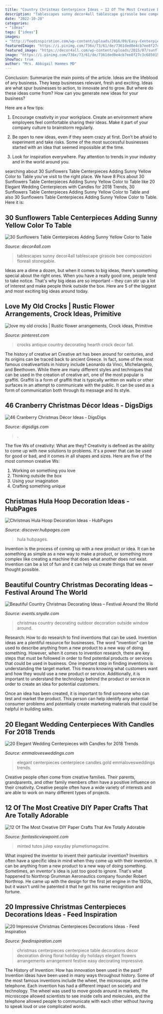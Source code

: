 ```yaml
---
title: "Country Christmas Centerpiece Ideas ~ 12 Of The Most Creative Diy Paper Crafts That Are Totally Adorable"
description: "Tablescapes sunny decor4all tablescape girasole bee composizioni floreali stonegable"
date: "2022-10-28"
categories:
- "ideas"
tags: ["ideas"]
images:
- "http://feedinspiration.com/wp-content/uploads/2016/09/Easy-Centerpieces-Ideas-For-Christmas.jpg"
featuredImage: "https://i.pinimg.com/736x/73/61/de/7361ded0e4cb7ee8f27c3c685015f4ce--old-crocks-hearth.jpg"
featured_image: "https://decor4all.com/wp-content/uploads/2015/07/sunflowers-table-centerpieces-decoration-ideas-14.jpg"
image: "https://i.pinimg.com/736x/73/61/de/7361ded0e4cb7ee8f27c3c685015f4ce--old-crocks-hearth.jpg"
ShowToc: true
author: "Mrs. Abbigail Hammes MD"
---
```



Conclusion: Summarize the main points of the article.
Ideas are the lifeblood of any business. They keep businesses relevant, fresh and exciting. Ideas are what spur businesses to action, to innovate and to grow.
But where do these ideas come from? How can you generate new ideas for your business?

Here are a few tips:

1. Encourage creativity in your workplace. Create an environment where employees feel comfortable sharing their ideas. Make it part of your company culture to brainstorm regularly.

2. Be open to new ideas, even if they seem crazy at first. Don’t be afraid to experiment and take risks. Some of the most successful businesses started with an idea that seemed impossible at the time.

3. Look for inspiration everywhere. Pay attention to trends in your industry and in the world around you.

	

		
searching about 30 Sunflowers Table Centerpieces Adding Sunny Yellow Color to Table you've visit to the right place. We have 8 Pics about 30 Sunflowers Table Centerpieces Adding Sunny Yellow Color to Table like 20 Elegant Wedding Centerpieces with Candles for 2018 Trends, 30 Sunflowers Table Centerpieces Adding Sunny Yellow Color to Table and also 30 Sunflowers Table Centerpieces Adding Sunny Yellow Color to Table. Here it is:
		
    
## 30 Sunflowers Table Centerpieces Adding Sunny Yellow Color To Table

<img loading=lazy src="https://decor4all.com/wp-content/uploads/2015/07/sunflowers-table-centerpieces-decoration-ideas-14.jpg" onerror="this.onerror=null;this.src='https://tse3.mm.bing.net/th?id=OIP.CRwYCQHH39Zhd3iZ05Q59wAAAA&amp;pid=15.1';" alt="30 Sunflowers Table Centerpieces Adding Sunny Yellow Color to Table">

_Source: decor4all.com_

>tablescapes sunny decor4all tablescape girasole bee composizioni floreali stonegable. 

	

Ideas are a dime a dozen, but when it comes to big ideas, there's something special about the right ones. When you have a really good one, people tend to take notice. That's why big ideas are so important – they can stir up a lot of interest and make people think outside the box. Here are 5 of the biggest and most exciting big ideas around today.

    
## Love My Old Crocks | Rustic Flower Arrangements, Crock Ideas, Primitive

<img loading=lazy src="https://i.pinimg.com/736x/73/61/de/7361ded0e4cb7ee8f27c3c685015f4ce--old-crocks-hearth.jpg" onerror="this.onerror=null;this.src='https://tse1.mm.bing.net/th?id=OIP.IFeMquV79kEJjUd25oHu2AHaNK&amp;pid=15.1';" alt="love my old crocks | Rustic flower arrangements, Crock ideas, Primitive">

_Source: pinterest.com_

>crocks antique country decorating hearth crock decor fall. 

	

The history of creative art
Creative art has been around for centuries, and its origins can be traced back to ancient Greece. In fact, some of the most famous creativeartists in history include Leonardo da Vinci, Michelangelo, and Beethoven. While there are many different styles and techniques that can be used in the creation of creative art, one of the most popular is graffiti. Graffiti is a form of graffiti that is typically written on walls or other surfaces in an attempt to communicate with the public. It can be used as a form of communication both through its message and its style.

    
## 46 Cranberry Christmas Décor Ideas - DigsDigs

<img loading=lazy src="https://www.digsdigs.com/photos/cranberry-christmas-decor-ideas-29.jpg" onerror="this.onerror=null;this.src='https://tse4.mm.bing.net/th?id=OIP.VcFsmvPoDv_3-vgqabT8FwHaLH&amp;pid=15.1';" alt="46 Cranberry Christmas Décor Ideas - DigsDigs">

_Source: digsdigs.com_

>. 

	

The five Ws of creativity: What are they?
Creativity is defined as the ability to come up with new solutions to problems. It's a power that can be used for good or bad, and it comes in all shapes and sizes. Here are five of the most common creative Ws: 
1. Working on something you love 
2. Thinking outside the box 
3. Using your imagination 
4. Crafting something unique 

    
## Christmas Hula Hoop Decoration Ideas - HubPages

<img loading=lazy src="https://images.saymedia-content.com/.image/t_share/MTgwNjE4NDY0MDkxMjUxODAw/christmas-hula-hoop-decoration-ideas.jpg" onerror="this.onerror=null;this.src='https://tse4.mm.bing.net/th?id=OIP.8HmhPgHQfTs0fzcOe52PpQHaJ8&amp;pid=15.1';" alt="Christmas Hula Hoop Decoration Ideas - HubPages">

_Source: discover.hubpages.com_

>hula hubpages. 

	

Invention is the process of coming up with a new product or idea. It can be something as simple as a new way to make a product, or something more complex like creating a machine that does what another does not exist. Invention can be a lot of fun and it can help us create things that we never thought possible.

    
## Beautiful Country Christmas Decorating Ideas – Festival Around The World

<img loading=lazy src="https://events.snydle.com/files/2016/11/country-christmas-decorating-ideas-7.jpg" onerror="this.onerror=null;this.src='https://tse2.mm.bing.net/th?id=OIP.QvZY8_CEx2qwkw9AOLo5yQHaJ3&amp;pid=15.1';" alt="Beautiful Country Christmas Decorating Ideas – Festival Around the World">

_Source: events.snydle.com_

>christmas country decorating outdoor decoration outside window around. 

	

Research: How to do research to find inventions that can be used.
Invention ideas are a plentiful resource for businesses. The word “invention” can be used to describe anything from a new product to a new way of doing something. However, when it comes to invention research, there are key steps that must be followed in order to find potential products or services that could be used in business. 
One important step in finding inventions is understanding the target market. This means knowing what customers want and how they would use a new product or service. Additionally, it is important to understand the technology behind the product or service in order to create an idea for potential customers. 

Once an idea has been created, it is important to find someone who can test and market the product. This person can help identify any potential consumer problems and potentially create marketing materials that could be helpful in building sales.

    
## 20 Elegant Wedding Centerpieces With Candles For 2018 Trends

<img loading=lazy src="http://emmalovesweddings.com/wp-content/uploads/2018/02/gold-and-green-elegant-wedding-centerpiece-ideas.jpg" onerror="this.onerror=null;this.src='https://tse2.mm.bing.net/th?id=OIP.GcZWhfwiOv9SArt9h0nHrAHaLH&amp;pid=15.1';" alt="20 Elegant Wedding Centerpieces with Candles for 2018 Trends">

_Source: emmalovesweddings.com_

>elegant centerpieces centerpiece candles gold emmalovesweddings trends. 

	

Creative people often come from creative families. Their parents, grandparents, and other family members often have a positive influence on their creativity. Creative people often have a wide variety of interests and are able to work on many different types of projects.

    
## 12 Of The Most Creative DIY Paper Crafts That Are Totally Adorable

<img loading=lazy src="http://www.fantasticviewpoint.com/wp-content/uploads/2015/11/Pupmkin-Centerpiece-634x951.jpg" onerror="this.onerror=null;this.src='https://tse2.mm.bing.net/th?id=OIP.YmTkxl75YexUmcEvv0voegHaLH&amp;pid=15.1';" alt="12 Of The Most Creative DIY Paper Crafts That Are Totally Adorable">

_Source: fantasticviewpoint.com_

>minted tutos julep easyday plumetismagazine. 

	

What inspired the inventor to invent their particular invention?
Inventors often have a specific idea in mind when they come up with their invention. It can be anything from a new product to a new way of doing something. Sometimes, an inventor's idea is just too good to ignore. That's what happened to Northrop Grumman Aeronautics company founder Robert Northrop. He came up with the design for the first jet engine in the 1920s, but it wasn't until he patented it that he got his name recognition and fortune.

    
## 20 Impressive Christmas Centerpieces Decorations Ideas - Feed Inspiration

<img loading=lazy src="http://feedinspiration.com/wp-content/uploads/2016/09/Easy-Centerpieces-Ideas-For-Christmas.jpg" onerror="this.onerror=null;this.src='https://tse1.mm.bing.net/th?id=OIP.hPKa4779SjPIpscvMSdX6QHaLH&amp;pid=15.1';" alt="20 Impressive Christmas Centerpieces Decorations Ideas - Feed Inspiration">

_Source: feedinspiration.com_

>christmas centerpieces centerpiece table decorations decor decoration dining floral holiday diy holidays elegant flowers arrangements arrangement festive easy decorating impressive. 

	

The History of Invention: How has innovation been used in the past?
Invention ideas have been used in many ways throughout history. Some of the most famous inventions include the wheel, the microscope, and the telephone. Each invention has had a different impact on society and technology. The wheel was used to move goods around in markets, the microscope allowed scientists to see inside cells and molecules, and the telephone allowed people to communicate with each other without having to speak loud or use complicated words.

